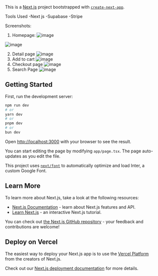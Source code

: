 This is a [Next.js](https://nextjs.org/) project bootstrapped with [`create-next-app`](https://github.com/vercel/next.js/tree/canary/packages/create-next-app).

Tools Used
-Next js
-Supabase
-Stripe

Screenshots:

1) Homepage:
![image](https://github.com/sandip95-web/Lit-Haven/assets/103570637/9ebd23c6-5fb0-4288-b4db-8f68ba51e9be)

![image](https://github.com/sandip95-web/Lit-Haven/assets/103570637/7e195c68-9fa2-4bf4-ba52-fdb04ec88ab1)

2) Detail page
   ![image](https://github.com/sandip95-web/Lit-Haven/assets/103570637/20f00b9a-7fb1-4af7-84ec-e73964c8deaf)
3) Add to cart
   ![image](https://github.com/sandip95-web/Lit-Haven/assets/103570637/4900b8f5-e47d-4f36-b909-ecf677b29c2e)
4) Checkout page
   ![image](https://github.com/sandip95-web/Lit-Haven/assets/103570637/392c0640-594a-43d4-87b5-af707b33dd14)
5) Search Page
   ![image](https://github.com/sandip95-web/Lit-Haven/assets/103570637/091eac1b-a87d-423b-af29-6e6623579996)





## Getting Started

First, run the development server:

```bash
npm run dev
# or
yarn dev
# or
pnpm dev
# or
bun dev
```

Open [http://localhost:3000](http://localhost:3000) with your browser to see the result.

You can start editing the page by modifying `app/page.tsx`. The page auto-updates as you edit the file.

This project uses [`next/font`](https://nextjs.org/docs/basic-features/font-optimization) to automatically optimize and load Inter, a custom Google Font.

## Learn More

To learn more about Next.js, take a look at the following resources:

- [Next.js Documentation](https://nextjs.org/docs) - learn about Next.js features and API.
- [Learn Next.js](https://nextjs.org/learn) - an interactive Next.js tutorial.

You can check out [the Next.js GitHub repository](https://github.com/vercel/next.js/) - your feedback and contributions are welcome!

## Deploy on Vercel

The easiest way to deploy your Next.js app is to use the [Vercel Platform](https://vercel.com/new?utm_medium=default-template&filter=next.js&utm_source=create-next-app&utm_campaign=create-next-app-readme) from the creators of Next.js.

Check out our [Next.js deployment documentation](https://nextjs.org/docs/deployment) for more details.
